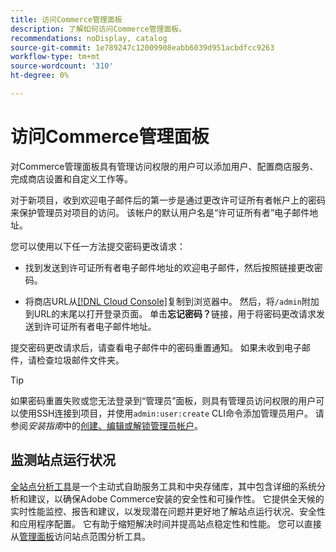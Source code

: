 ```yaml
---
title: 访问Commerce管理面板
description: 了解如何访问Commerce管理面板。
recommendations: noDisplay, catalog
source-git-commit: 1e789247c12009908eabb6039d951acbdfcc9263
workflow-type: tm+mt
source-wordcount: '310'
ht-degree: 0%

---
```


# 访问Commerce管理面板

对Commerce管理面板具有管理访问权限的用户可以添加用户、配置商店服务、完成商店设置和自定义工作等。

对于新项目，收到欢迎电子邮件后的第一步是通过更改许可证所有者帐户上的密码来保护管理员对项目的访问。 该帐户的默认用户名是“许可证所有者”电子邮件地址。

您可以使用以下任一方法提交密码更改请求：

- 找到发送到许可证所有者电子邮件地址的欢迎电子邮件，然后按照链接更改密码。

- 将商店URL从[[!DNL Cloud Console]](../cloud-guide/project/overview.md)复制到浏览器中。 然后，将`/admin`附加到URL的末尾以打开登录页面。 单击&#x200B;**忘记密码？**&#x200B;链接，用于将密码更改请求发送到许可证所有者电子邮件地址。

提交密码更改请求后，请查看电子邮件中的密码重置通知。 如果未收到电子邮件，请检查垃圾邮件文件夹。

>[!TIP]
>
>如果密码重置失败或您无法登录到“管理员”面板，则具有管理员访问权限的用户可以使用SSH连接到项目，并使用`admin:user:create` CLI命令添加管理员用户。 请参阅&#x200B;_安装指南_&#x200B;中的[创建、编辑或解锁管理员帐户](https://experienceleague.adobe.com/docs/commerce-operations/installation-guide/tutorials/admin.html)。

## 监测站点运行状况

[全站点分析工具](https://experienceleague.adobe.com/en/docs/commerce-operations/tools/site-wide-analysis-tool/intro)是一个主动式自助服务工具和中央存储库，其中包含详细的系统分析和建议，以确保Adobe Commerce安装的安全性和可操作性。 它提供全天候的实时性能监控、报告和建议，以发现潜在问题并更好地了解站点运行状况、安全性和应用程序配置。 它有助于缩短解决时间并提高站点稳定性和性能。 您可以直接从[管理面板](https://experienceleague.adobe.com/en/docs/commerce-operations/tools/site-wide-analysis-tool/access#option-2-logging-in-to-your-site-wide-analysis-tool-dashboard-from-your-stores-admin-panel)访问站点范围分析工具。
